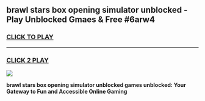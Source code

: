 
## brawl stars box opening simulator unblocked - Play Unblocked Gmaes & Free #6arw4
<h3>
<a href="https://news.freeplayer.one?title=brawl_stars_box_opening_simulator_unblocked&ref=24F">CLICK TO PLAY</a></h3>
<hr>

<h3>
<a href="https://news.freeplayer.one?title=brawl_stars_box_opening_simulator_unblocked&ref=24F">CLICK 2 PLAY</a>
  
</h3>

<a href="https://news.freeplayer.one?title=brawl_stars_box_opening_simulator_unblocked&ref=24F/"><img src="https://clearcache.store/games.png"></a>


**brawl stars box opening simulator unblocked games unblocked: Your Gateway to Fun and Accessible Online Gaming**
